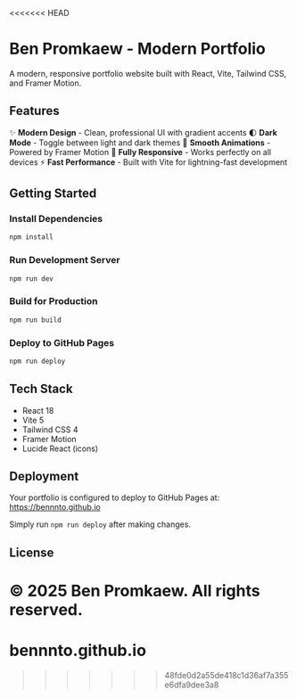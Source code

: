 <<<<<<< HEAD
# Ben Promkaew - Modern Portfolio

A modern, responsive portfolio website built with React, Vite, Tailwind CSS, and Framer Motion.

## Features

✨ **Modern Design** - Clean, professional UI with gradient accents
🌓 **Dark Mode** - Toggle between light and dark themes
🎨 **Smooth Animations** - Powered by Framer Motion
📱 **Fully Responsive** - Works perfectly on all devices
⚡ **Fast Performance** - Built with Vite for lightning-fast development

## Getting Started

### Install Dependencies

```bash
npm install
```

### Run Development Server

```bash
npm run dev
```

### Build for Production

```bash
npm run build
```

### Deploy to GitHub Pages

```bash
npm run deploy
```

## Tech Stack

- React 18
- Vite 5
- Tailwind CSS 4
- Framer Motion
- Lucide React (icons)

## Deployment

Your portfolio is configured to deploy to GitHub Pages at: https://bennnto.github.io

Simply run `npm run deploy` after making changes.

## License

© 2025 Ben Promkaew. All rights reserved.
=======
# bennnto.github.io
>>>>>>> 48fde0d2a55de418c1d36af7a355e6dfa9dee3a8
